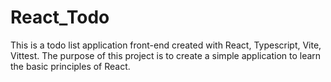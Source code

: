 # React_Todo
This is a todo list application front-end created with React, Typescript, Vite, Vittest. The purpose of this project is to create a simple application to learn the basic principles of React.
